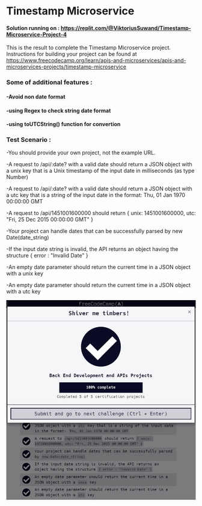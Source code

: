# Timestamp Microservice
#### Solution running on : https://replit.com/@ViktoriusSuwand/Timestamp-Microservice-Project-4

This is the result to complete the Timestamp Microservice project. 
Instructions for building your project can be found at 
https://www.freecodecamp.org/learn/apis-and-microservices/apis-and-microservices-projects/timestamp-microservice

###  Some of additional features :
#### -Avoid non date format
#### -using Regex to check string date format
#### -using toUTCString() function for convertion

### Test Scenario :

-You should provide your own project, not the example URL.

-A request to /api/:date? with a valid date should return a JSON object with a unix key that is a Unix timestamp of the input date in milliseconds (as type Number)

-A request to /api/:date? with a valid date should return a JSON object with a utc key that is a string of the input date in the format: Thu, 01 Jan 1970 00:00:00 GMT

-A request to /api/1451001600000 should return { unix: 1451001600000, utc: "Fri, 25 Dec 2015 00:00:00 GMT" }

-Your project can handle dates that can be successfully parsed by new Date(date_string)

-If the input date string is invalid, the API returns an object having the structure { error : "Invalid Date" }

-An empty date parameter should return the current time in a JSON object with a unix key

-An empty date parameter should return the current time in a JSON object with a utc key

![complete](complete.jpg)